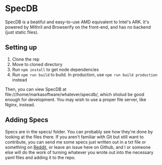 # SpecDB

SpecDB is a beatiful and easy-to-use AMD equivalent to Intel's ARK. It's powered by Mithril and Browserify on the front-end, and has no backend (just static files).

## Setting up

1. Clone the rep
2. Move to cloned directory
3. Run `npm install` to get node dependencies
4. Run `npm run build` to build. In production, use `npm run build production` instead

Then, you can view SpecDB at file:///home/markasoftware/whatever/specdb/, which sholud be good enough for development. You may wish to use a proper file server, like Nginx, instead.

## Adding Specs

Specs are in the specs/ folder. You can probably see how they're done by looking at the files there. If you aren't familiar with Git but still want to contribute, you can send me some specs just written out in a txt file or something on [Reddit](https://reddit.com/u/markasoftware), or leave an issue here on Github, and I or someone else will do the work of turning whatever you wrote out into the necessary yaml files and adding it to the repo.